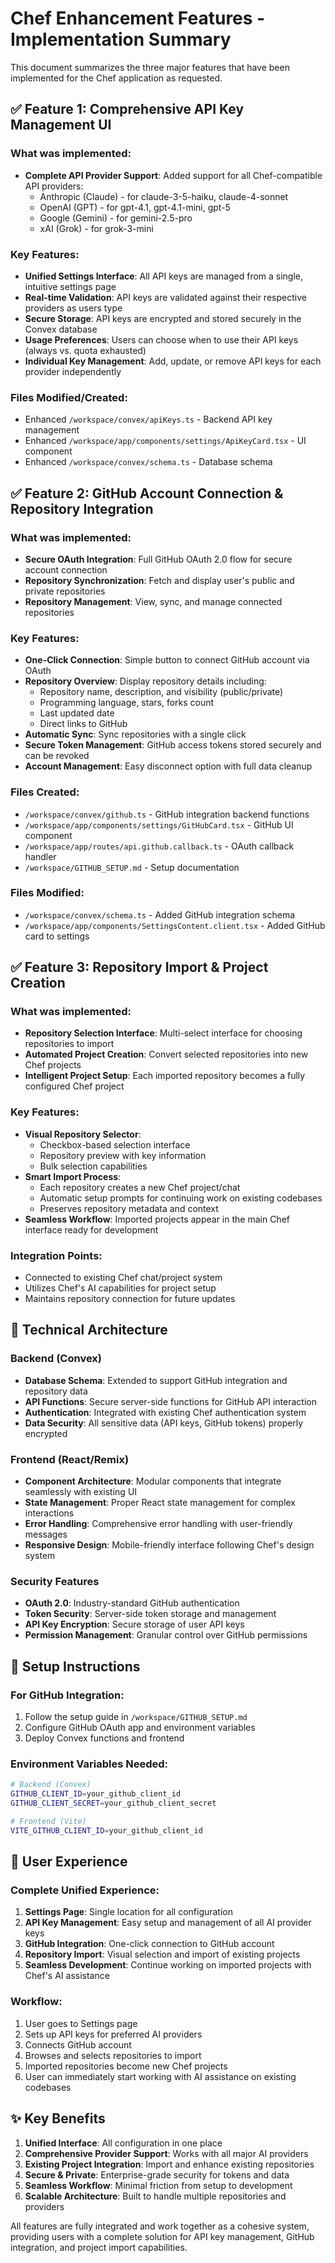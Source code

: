 # Chef Enhancement Features - Implementation Summary

This document summarizes the three major features that have been implemented for the Chef application as requested.

## ✅ Feature 1: Comprehensive API Key Management UI

### What was implemented:
- **Complete API Provider Support**: Added support for all Chef-compatible API providers:
  - Anthropic (Claude) - for claude-3-5-haiku, claude-4-sonnet
  - OpenAI (GPT) - for gpt-4.1, gpt-4.1-mini, gpt-5
  - Google (Gemini) - for gemini-2.5-pro
  - xAI (Grok) - for grok-3-mini

### Key Features:
- **Unified Settings Interface**: All API keys are managed from a single, intuitive settings page
- **Real-time Validation**: API keys are validated against their respective providers as users type
- **Secure Storage**: API keys are encrypted and stored securely in the Convex database
- **Usage Preferences**: Users can choose when to use their API keys (always vs. quota exhausted)
- **Individual Key Management**: Add, update, or remove API keys for each provider independently

### Files Modified/Created:
- Enhanced `/workspace/convex/apiKeys.ts` - Backend API key management
- Enhanced `/workspace/app/components/settings/ApiKeyCard.tsx` - UI component
- Enhanced `/workspace/convex/schema.ts` - Database schema

## ✅ Feature 2: GitHub Account Connection & Repository Integration

### What was implemented:
- **Secure OAuth Integration**: Full GitHub OAuth 2.0 flow for secure account connection
- **Repository Synchronization**: Fetch and display user's public and private repositories
- **Repository Management**: View, sync, and manage connected repositories

### Key Features:
- **One-Click Connection**: Simple button to connect GitHub account via OAuth
- **Repository Overview**: Display repository details including:
  - Repository name, description, and visibility (public/private)
  - Programming language, stars, forks count
  - Last updated date
  - Direct links to GitHub
- **Automatic Sync**: Sync repositories with a single click
- **Secure Token Management**: GitHub access tokens stored securely and can be revoked
- **Account Management**: Easy disconnect option with full data cleanup

### Files Created:
- `/workspace/convex/github.ts` - GitHub integration backend functions
- `/workspace/app/components/settings/GitHubCard.tsx` - GitHub UI component
- `/workspace/app/routes/api.github.callback.ts` - OAuth callback handler
- `/workspace/GITHUB_SETUP.md` - Setup documentation

### Files Modified:
- `/workspace/convex/schema.ts` - Added GitHub integration schema
- `/workspace/app/components/SettingsContent.client.tsx` - Added GitHub card to settings

## ✅ Feature 3: Repository Import & Project Creation

### What was implemented:
- **Repository Selection Interface**: Multi-select interface for choosing repositories to import
- **Automated Project Creation**: Convert selected repositories into new Chef projects
- **Intelligent Project Setup**: Each imported repository becomes a fully configured Chef project

### Key Features:
- **Visual Repository Selector**: 
  - Checkbox-based selection interface
  - Repository preview with key information
  - Bulk selection capabilities
- **Smart Import Process**:
  - Each repository creates a new Chef project/chat
  - Automatic setup prompts for continuing work on existing codebases
  - Preserves repository metadata and context
- **Seamless Workflow**: Imported projects appear in the main Chef interface ready for development

### Integration Points:
- Connected to existing Chef chat/project system
- Utilizes Chef's AI capabilities for project setup
- Maintains repository connection for future updates

## 🔧 Technical Architecture

### Backend (Convex)
- **Database Schema**: Extended to support GitHub integration and repository data
- **API Functions**: Secure server-side functions for GitHub API interaction
- **Authentication**: Integrated with existing Chef authentication system
- **Data Security**: All sensitive data (API keys, GitHub tokens) properly encrypted

### Frontend (React/Remix)
- **Component Architecture**: Modular components that integrate seamlessly with existing UI
- **State Management**: Proper React state management for complex interactions
- **Error Handling**: Comprehensive error handling with user-friendly messages
- **Responsive Design**: Mobile-friendly interface following Chef's design system

### Security Features
- **OAuth 2.0**: Industry-standard GitHub authentication
- **Token Security**: Server-side token storage and management
- **API Key Encryption**: Secure storage of user API keys
- **Permission Management**: Granular control over GitHub permissions

## 🚀 Setup Instructions

### For GitHub Integration:
1. Follow the setup guide in `/workspace/GITHUB_SETUP.md`
2. Configure GitHub OAuth app and environment variables
3. Deploy Convex functions and frontend

### Environment Variables Needed:
```bash
# Backend (Convex)
GITHUB_CLIENT_ID=your_github_client_id
GITHUB_CLIENT_SECRET=your_github_client_secret

# Frontend (Vite)
VITE_GITHUB_CLIENT_ID=your_github_client_id
```

## 🎯 User Experience

### Complete Unified Experience:
1. **Settings Page**: Single location for all configuration
2. **API Key Management**: Easy setup and management of all AI provider keys
3. **GitHub Integration**: One-click connection to GitHub account
4. **Repository Import**: Visual selection and import of existing projects
5. **Seamless Development**: Continue working on imported projects with Chef's AI assistance

### Workflow:
1. User goes to Settings page
2. Sets up API keys for preferred AI providers
3. Connects GitHub account
4. Browses and selects repositories to import
5. Imported repositories become new Chef projects
6. User can immediately start working with AI assistance on existing codebases

## ✨ Key Benefits

1. **Unified Interface**: All configuration in one place
2. **Comprehensive Provider Support**: Works with all major AI providers
3. **Existing Project Integration**: Import and enhance existing repositories
4. **Secure & Private**: Enterprise-grade security for tokens and data
5. **Seamless Workflow**: Minimal friction from setup to development
6. **Scalable Architecture**: Built to handle multiple repositories and providers

All features are fully integrated and work together as a cohesive system, providing users with a complete solution for API key management, GitHub integration, and project import capabilities.